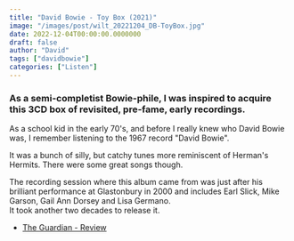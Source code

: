 ```yaml
---
title: "David Bowie - Toy Box (2021)"
image: "/images/post/wilt_20221204_DB-ToyBox.jpg"
date: 2022-12-04T00:00:00.0000000
draft: false
author: "David"
tags: ["davidbowie"]
categories: ["Listen"]
---
```

### As a semi-completist Bowie-phile, I was inspired to acquire this 3CD box of revisited, pre-fame, early recordings.

 As a school kid in the early 70's, and before I really knew who David Bowie was, I remember listening to the 1967 record "David Bowie".

 It was a bunch of silly, but catchy tunes more reminiscent of Herman's Hermits. There were some great songs though.

 The recording session where this album came from was just after his brilliant performance at Glastonbury in 2000 and includes Earl Slick, Mike Garson, Gail Ann Dorsey and Lisa Germano.   
It took another two decades to release it. 

-  [The Guardian - Review](https://www.theguardian.com/music/2021/nov/25/david-bowie-toy-review-1960s-gems-polished-on-lost-album)